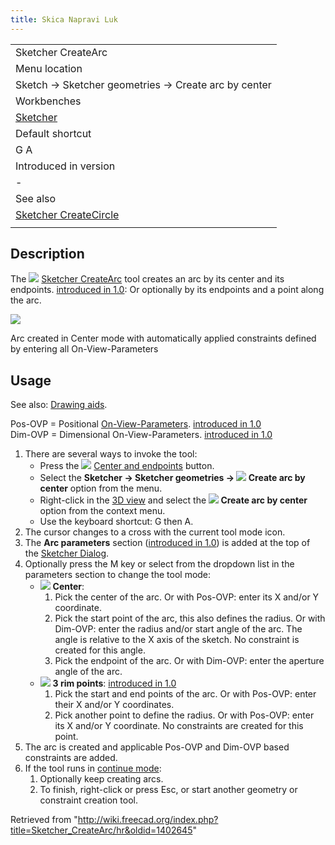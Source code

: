 ```yaml
---
title: Skica Napravi Luk
---
```


|                                                                         |
| ----------------------------------------------------------------------- |
| Sketcher CreateArc                                                      |
| Menu location                                                           |
| Sketch → Sketcher geometries → Create arc by center                     |
| Workbenches                                                             |
| [Sketcher](/Sketcher_Workbench "Sketcher Workbench")                    |
| Default shortcut                                                        |
| G A                                                                     |
| Introduced in version                                                   |
| -                                                                       |
| See also                                                                |
| [Sketcher CreateCircle](/Sketcher_CreateCircle "Sketcher CreateCircle") |
|                                                                         |

## Description

The ![](/images/Sketcher_CreateArc.svg) [Sketcher CreateArc](/Sketcher_CreateArc "Sketcher CreateArc") tool creates an arc by its center and its endpoints. [introduced in 1.0](/Release_notes_1.0 "Release notes 1.0"): Or optionally by its endpoints and a point along the arc.

![](/images/Sketcher_ArcExample3.png)

Arc created in Center mode with automatically applied constraints defined by entering all On-View-Parameters

## Usage

See also: [Drawing aids](/Sketcher_Workbench#Drawing_aids "Sketcher Workbench").

Pos-OVP = Positional [On-View-Parameters](/Sketcher_Preferences#General "Sketcher Preferences"). [introduced in 1.0](/Release_notes_1.0 "Release notes 1.0")  
Dim-OVP = Dimensional On-View-Parameters. [introduced in 1.0](/Release_notes_1.0 "Release notes 1.0")

1. There are several ways to invoke the tool:
   - Press the ![](/images/Sketcher_CreateArc.svg) [Center and endpoints](/Sketcher_CreateArc "Sketcher CreateArc") button.
   - Select the **Sketcher → Sketcher geometries → ![](/images/Sketcher_CreateArc.svg) Create arc by center** option from the menu.
   - Right-click in the [3D view](/3D_view "3D view") and select the **![](/images/Sketcher_CreateArc.svg) Create arc by center** option from the context menu.
   - Use the keyboard shortcut: G then A.
2. The cursor changes to a cross with the current tool mode icon.
3. The **Arc parameters** section ([introduced in 1.0](/Release_notes_1.0 "Release notes 1.0")) is added at the top of the [Sketcher Dialog](/Sketcher_Dialog "Sketcher Dialog").
4. Optionally press the M key or select from the dropdown list in the parameters section to change the tool mode:
   - ![](/images/Sketcher_CreateArc.svg) **Center**:
     1. Pick the center of the arc. Or with Pos-OVP: enter its X and/or Y coordinate.
     2. Pick the start point of the arc, this also defines the radius. Or with Dim-OVP: enter the radius and/or start angle of the arc. The angle is relative to the X axis of the sketch. No constraint is created for this angle.
     3. Pick the endpoint of the arc. Or with Dim-OVP: enter the aperture angle of the arc.
   - ![](/images/Sketcher_Create3PointArc.svg) **3 rim points**: [introduced in 1.0](/Release_notes_1.0 "Release notes 1.0")
     1. Pick the start and end points of the arc. Or with Pos-OVP: enter their X and/or Y coordinates.
     2. Pick another point to define the radius. Or with Pos-OVP: enter its X and/or Y coordinate. No constraints are created for this point.
5. The arc is created and applicable Pos-OVP and Dim-OVP based constraints are added.
6. If the tool runs in [continue mode](/Sketcher_Workbench#Continue_modes "Sketcher Workbench"):
   1. Optionally keep creating arcs.
   2. To finish, right-click or press Esc, or start another geometry or constraint creation tool.

Retrieved from "<http://wiki.freecad.org/index.php?title=Sketcher_CreateArc/hr&oldid=1402645>"
